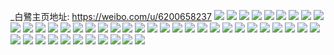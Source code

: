 _白鷺主页地址: https://weibo.com/u/6200658237 
![](https://wx4.sinaimg.cn/mw2000/006LDksJly1h9318q6h62j31sc2ds7wi.jpg) 
![](https://wx4.sinaimg.cn/mw2000/006LDksJly1h9318rvhmgj31sc2ds1ky.jpg) 
![](https://wx4.sinaimg.cn/mw2000/006LDksJly1h925obnpsnj30sg1dsaxw.jpg) 
![](https://wx4.sinaimg.cn/mw2000/006LDksJly1h925oca4lbj30vc15sngo.jpg) 
![](https://wx4.sinaimg.cn/mw2000/006LDksJly1h8qfd90ncxj31ri2ghu0x.jpg) 
![](https://wx4.sinaimg.cn/mw2000/006LDksJly1h8qfdb4vazj31rh2l8u0x.jpg) 
![](https://wx4.sinaimg.cn/mw2000/006LDksJly1h8qfdd2kluj31sc2dshdu.jpg) 
![](https://wx4.sinaimg.cn/mw2000/006LDksJly1h8pc3fpwwhj31w01wmkhj.jpg) 
![](https://wx4.sinaimg.cn/mw2000/006LDksJly1h8l7uvd9shj30tu16211l.jpg) 
![](https://wx4.sinaimg.cn/mw2000/006LDksJly1h8l7uvrwquj30tu14u46z.jpg) 
![](https://wx4.sinaimg.cn/mw2000/006LDksJly1h8l7uw2waij30u00uaqef.jpg) 
![](https://wx4.sinaimg.cn/mw2000/006LDksJly1h8l7uwe1g2j30tu10kaka.jpg) 
![](https://wx4.sinaimg.cn/mw2000/006LDksJly1h8l7uwpurjj30u013qqah.jpg) 
![](https://wx4.sinaimg.cn/mw2000/006LDksJly1h8l7uwxoxmj313u0tuag6.jpg) 
![](https://wx4.sinaimg.cn/mw2000/006LDksJly1h8l7ux8ibhj312a0u0q9l.jpg) 
![](https://wx4.sinaimg.cn/mw2000/006LDksJly1h8l7uxi78tj313u0tu0y9.jpg) 
![](https://wx4.sinaimg.cn/mw2000/006LDksJly1h8l7uv2bxkj30tu13u11h.jpg) 
![](https://wx4.sinaimg.cn/mw2000/006LDksJly1h2ai4vhv6pj31400u0gwn.jpg) 
![](https://wx4.sinaimg.cn/mw2000/006LDksJly1h27ts8hqggj30u00yj0zv.jpg) 
![](https://wx4.sinaimg.cn/mw2000/006LDksJly1h27ts8yzhaj30pm0qw781.jpg) 
![](https://wx4.sinaimg.cn/mw2000/006LDksJly1h27ts7uzk8j30k10m476d.jpg) 
![](https://wx4.sinaimg.cn/mw2000/006LDksJly1h27tsd0selj30u0140q8w.jpg) 
![](https://wx4.sinaimg.cn/mw2000/006LDksJly1h1zlzcojqkj31b00u0n9t.jpg) 
![](https://wx4.sinaimg.cn/mw2000/006LDksJly1h1xjgb03ecj313z0u0wnu.jpg) 
![](https://wx4.sinaimg.cn/mw2000/006LDksJly1h1p7ib15qqj30u0140tgt.jpg) 
![](https://wx4.sinaimg.cn/mw2000/006LDksJly1h1p7ibloq3j30u0139ai5.jpg) 
![](https://wx4.sinaimg.cn/mw2000/006LDksJly1h1p7icfjxxj30u015sdtb.jpg) 
![](https://wx4.sinaimg.cn/mw2000/006LDksJly1h1p7iabx31j30u015sqg5.jpg) 
![](https://wx4.sinaimg.cn/mw2000/006LDksJly1h1p7id3ms6j30u0158k04.jpg) 
![](https://wx4.sinaimg.cn/mw2000/006LDksJly1h1p7iekf15j30u01bxk7y.jpg) 
![](https://wx4.sinaimg.cn/mw2000/006LDksJly1h1mv6yuh4qj30u0107n4s.jpg) 
![](https://wx4.sinaimg.cn/mw2000/006LDksJly1h1mv6zvbjrj30u0170gup.jpg) 
![](https://wx4.sinaimg.cn/mw2000/006LDksJly1h1mv70jv70j30u013s0wu.jpg) 
![](https://wx4.sinaimg.cn/mw2000/006LDksJly1h1mv71ciwxj30u0140tf9.jpg) 
![](https://wx4.sinaimg.cn/mw2000/006LDksJly1h1mv725k8zj30u016g46k.jpg) 
![](https://wx4.sinaimg.cn/mw2000/006LDksJly1h1mv73fa5kj30u017w46x.jpg) 
![](https://wx4.sinaimg.cn/mw2000/006LDksJly1gtco095o7hj32c0340hdu.jpg) 
![](https://wx4.sinaimg.cn/mw2000/006LDksJly1gtco0akuhwj32c03407wi.jpg) 
![](https://wx4.sinaimg.cn/mw2000/006LDksJly1gtco0bumlpj327w2lvqv5.jpg) 
![](https://wx4.sinaimg.cn/mw2000/006LDksJly1gtco0d8t2ij32bz340b2a.jpg) 
![](https://wx4.sinaimg.cn/mw2000/006LDksJly1gtco0emw9pj32c0340b2a.jpg) 
![](https://wx4.sinaimg.cn/mw2000/006LDksJly1gtco0gracuj328f38qx6q.jpg) 
![](https://wx4.sinaimg.cn/mw2000/006LDksJly1gtco07b4sdj32as340hdu.jpg) 
![](https://wx4.sinaimg.cn/mw2000/006LDksJly1gtco0k3i56j320z2s8kjn.jpg) 
![](https://wx4.sinaimg.cn/mw2000/006LDksJly1gtco0nu7svj32c0340u0z.jpg) 
